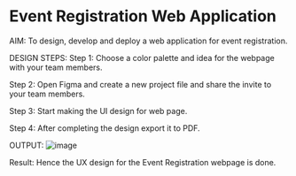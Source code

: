 # Event Registration Web Application

AIM:
To design, develop and deploy a web application for event registration.

DESIGN STEPS:
Step 1:
Choose a color palette and idea for the webpage with your team members.

Step 2:
Open Figma and create a new project file and share the invite to your team members.

Step 3:
Start making the UI design for web page.

Step 4:
After completing the design export it to PDF.

OUTPUT:
![image](https://user-images.githubusercontent.com/118707090/215130017-64458605-c1ba-4342-823d-d07cee014fbc.png)


Result:
Hence the UX design for the Event Registration webpage is done.
